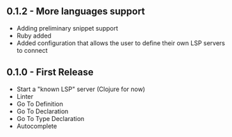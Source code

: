 ## 0.1.2 - More languages support
- Adding preliminary snippet support
- Ruby added
- Added configuration that allows the user to define their own LSP servers to connect

## 0.1.0 - First Release
- Start a "known LSP" server (Clojure for now)
- Linter
- Go To Definition
- Go To Declaration
- Go To Type Declaration
- Autocomplete
